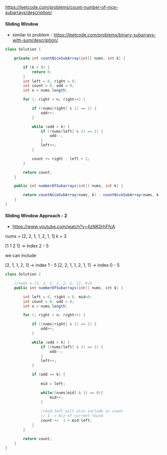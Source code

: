 https://leetcode.com/problems/count-number-of-nice-subarrays/description/

#### Sliding Window

* similar to problem - https://leetcode.com/problems/binary-subarrays-with-sum/description/

```java
class Solution {

    private int countNiceSubArray(int[] nums, int k) {

        if (k < 0) {
            return 0;
        }
        int left = 0, right = 0;
        int count = 0, odd = 0;
        int n = nums.length;

        for (; right < n; right++) {

            if ((nums[right] & 1) == 1) {
                odd++;
            }

            while (odd > k) {
                if ((nums[left] & 1) == 1) {
                    odd--;
                }
                left++;
            }

            count += right - left + 1;
        }

        return count;
    }

    public int numberOfSubarrays(int[] nums, int k) {

        return countNiceSubArray(nums, k) - countNiceSubArray(nums, k - 1);
    }
}
```

#### Sliding Window Approach - 2

* https://www.youtube.com/watch?v=4zNK0rhFfcA

nums = [2, 2, 1, 1, 2, 1, 1]
k = 3

[1 1 2 1] &rarr; index 2 - 5

we can include

[2, 1, 1, 2, 1] &rarr; index 1 - 5
[2, 2, 1, 1, 2, 1, 1] &rarr; index 0 - 5


```java
class Solution {

    //nums = [2, 2, 1, 1, 2, 1, 1], k=3
    public int numberOfSubarrays(int[] nums, int k) {

        int left = 0, right = 0, mid=0;
        int count = 0, odd = 0;
        int n = nums.length;

        for (; right < n; right++) {

            if ((nums[right] & 1) == 1) {
                odd++;
            }

            while (odd > k) {
                if ((nums[left] & 1) == 1) {
                    odd--;
                }
                left++;
            }

            if (odd == k) {
                
                mid = left;

                while((nums[mid] & 1) == 0){
                    mid++;
                }
                
                //mid-left will also include in count
                // 1 -> bcz of current found
                count +=  1 + mid-left;
            }
        }

        return count;
    }
}
```